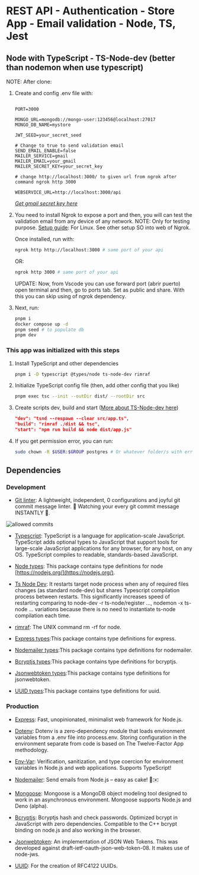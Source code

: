 # REST API - Authentication - Store App - Email validation - Node, TS, Jest

## Node with TypeScript - TS-Node-dev (better than nodemon when use typescript)

NOTE: After clone:

1. Create and config .env file with:

   ```text

   PORT=3000

   MONGO_URL=mongodb://mongo-user:123456@localhost:27017
   MONGO_DB_NAME=mystore

   JWT_SEED=your_secret_seed

   # Change to true to send validation email
   SEND_EMAIL_ENABLE=false
   MAILER_SERVICE=gmail
   MAILER_EMAIL=your_gmail
   MAILER_SECRET_KEY=your_secret_key

   # change http://localhost:3000/ to given url from ngrok after command ngrok http 3000

   WEBSERVICE_URL=http://localhost:3000/api

   ```

   _[Get gmail secret key here](https://myaccount.google.com/u/0/apppasswords)_

2. You need to install Ngrok to expose a port and then, you will can test the validation email from any device of any network.
   NOTE: Only for testing purpose.
   [Setup guide](https://dashboard.ngrok.com/get-started/setup/linux): For Linux. See other setup SO into web of Ngrok.

   Once installed, run with:

   ```sh
   ngrok http http://localhost:3000 # same port of your api
   ```

   OR:

   ```sh
   ngrok http 3000 # same port of your api
   ```

   UPDATE: Now, from Vscode you can use forward port (abrir puerto) open terminal and then, go to ports tab. Set as public and share. With this you can skip using of ngrok dependency.

3. Next, run:

   ```sh
   pnpm i
   docker compose up -d
   pnpm seed # to populate db
   pnpm dev
   ```

### This app was initialized with this steps

1. Install TypeScript and other dependencies

   ```sh
   pnpm i -D typescript @types/node ts-node-dev rimraf
   ```

2. Initialize TypeScript config file (then, add other config that you like)

   ```sh
   pnpm exec tsc --init --outDir dist/ --rootDir src
   ```

3. Create scripts dev, build and start ([More about TS-Node-dev here](https://www.npmjs.com/package/ts-node-dev))

   ```JSON
   "dev": "tsnd --respawn --clear src/app.ts",
   "build": "rimraf ./dist && tsc",
   "start": "npm run build && node dist/app.js"
   ```

4. If you get permission error, you can run:

   ```sh
   sudo chown -R $USER:$GROUP postgres # Or whatever folder/s with error
   ```

## Dependencies

### Development

- [Git linter](https://www.npmjs.com/package/git-commit-msg-linter): A lightweight, independent, 0 configurations and joyful git commit message linter. 👀 Watching your every git commit message INSTANTLY 🚀.

![allowed commits](https://raw.githubusercontent.com/legend80s/commit-msg-linter/master/assets/demo-7-compressed.png)

- [Typescript](https://www.npmjs.com/package/typescript): TypeScript is a language for application-scale JavaScript. TypeScript adds optional types to JavaScript that support tools for large-scale JavaScript applications for any browser, for any host, on any OS. TypeScript compiles to readable, standards-based JavaScript.

- [Node types](https://www.npmjs.com/package/@types/node): This package contains type definitions for node [https://nodejs.org/](https://nodejs.org/).

- [Ts Node Dev](https://www.npmjs.com/package/ts-node-dev): It restarts target node process when any of required files changes (as standard node-dev) but shares Typescript compilation process between restarts. This significantly increases speed of restarting comparing to node-dev -r ts-node/register ..., nodemon -x ts-node ... variations because there is no need to instantiate ts-node compilation each time.

- [rimraf](https://www.npmjs.com/package/rimraf): The UNIX command rm -rf for node.

- [Express types](https://www.npmjs.com/package/@types/express):This package contains type definitions for express.

- [Nodemailer types](https://www.npmjs.com/package/@types/nodemailer):This package contains type definitions for nodemailer.
- [Bcryptjs types](https://www.npmjs.com/package/@types/bcryptjs):This package contains type definitions for bcryptjs.
- [Jsonwebtoken types](https://www.npmjs.com/package/@types/jsonwebtoken):This package contains type definitions for jsonwebtoken.
- [UUID types](https://www.npmjs.com/package/@types/uuid):This package contains type definitions for uuid.

### Production

- [Express](https://www.npmjs.com/package/express): Fast, unopinionated, minimalist web framework for Node.js.

- [Dotenv](https://www.npmjs.com/package/dotenv): Dotenv is a zero-dependency module that loads environment variables from a .env file into process.env. Storing configuration in the environment separate from code is based on The Twelve-Factor App methodology.

- [Env-Var](https://www.npmjs.com/package/env-var): Verification, sanitization, and type coercion for environment variables in Node.js and web applications. Supports TypeScript!

- [Nodemailer](https://www.npmjs.com/package/nodemailer): Send emails from Node.js – easy as cake! 🍰✉️

- [Mongoose](https://www.npmjs.com/package/mongoose): Mongoose is a MongoDB object modeling tool designed to work in an asynchronous environment. Mongoose supports Node.js and Deno (alpha).

- [Bcryptjs](https://www.npmjs.com/package/bcryptjs): Bcryptjs hash and check passwords. Optimized bcrypt in JavaScript with zero dependencies. Compatible to the C++ bcrypt binding on node.js and also working in the browser.
- [Jsonwebtoken](https://www.npmjs.com/package/jsonwebtoken): An implementation of JSON Web Tokens.
  This was developed against draft-ietf-oauth-json-web-token-08. It makes use of node-jws.
- [UUID](https://www.npmjs.com/package/uuid): For the creation of RFC4122 UUIDs.
